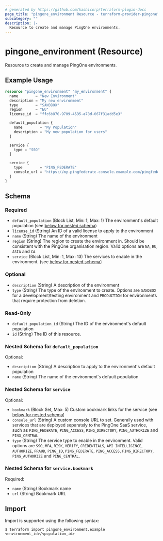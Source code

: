 ```yaml
---
# generated by https://github.com/hashicorp/terraform-plugin-docs
page_title: "pingone_environment Resource - terraform-provider-pingone"
subcategory: ""
description: |-
  Resource to create and manage PingOne environments.
---
```


# pingone_environment (Resource)

Resource to create and manage PingOne environments.

## Example Usage

```terraform
resource "pingone_environment" "my_environment" {
  name        = "New Environment"
  description = "My new environment"
  type        = "SANDBOX"
  region      = "EU"
  license_id  = "ffc6b870-9709-4535-a78d-067f31add5e3"

  default_population {
    name        = "My Population"
    description = "My new population for users"
  }

  service {
    type = "SSO"
  }

  service {
    type        = "PING_FEDERATE"
    console_url = "https://my-pingfederate-console.example.com/pingfederate"
  }
}
```

<!-- schema generated by tfplugindocs -->
## Schema

### Required

- `default_population` (Block List, Min: 1, Max: 1) The environment's default population (see [below for nested schema](#nestedblock--default_population))
- `license_id` (String) An ID of a valid license to apply to the environment
- `name` (String) The name of the environment
- `region` (String) The region to create the environment in.  Should be consistent with the PingOne organisation region.  Valid options are `NA`, `EU`, `ASIA` and `CA`
- `service` (Block List, Min: 1, Max: 13) The services to enable in the environment. (see [below for nested schema](#nestedblock--service))

### Optional

- `description` (String) A description of the environment
- `type` (String) The type of the environment to create.  Options are `SANDBOX` for a development/testing environment and `PRODUCTION` for environments that require protection from deletion.

### Read-Only

- `default_population_id` (String) The ID of the environment's default population
- `id` (String) The ID of this resource.

<a id="nestedblock--default_population"></a>
### Nested Schema for `default_population`

Optional:

- `description` (String) A description to apply to the environment's default population
- `name` (String) The name of the environment's default population


<a id="nestedblock--service"></a>
### Nested Schema for `service`

Optional:

- `bookmark` (Block Set, Max: 5) Custom bookmark links for the service (see [below for nested schema](#nestedblock--service--bookmark))
- `console_url` (String) A custom console URL to set.  Generally used with services that are deployed separately to the PingOne SaaS service, such as `PING_FEDERATE`, `PING_ACCESS`, `PING_DIRECTORY`, `PING_AUTHORIZE` and `PING_CENTRAL`
- `type` (String) The service type to enable in the environment.  Valid options are `SSO`, `MFA`, `RISK`, `VERIFY`, `CREDENTIALS`, `API_INTELLIGENCE`, `AUTHORIZE`, `FRAUD`, `PING_ID`, `PING_FEDERATE`, `PING_ACCESS`, `PING_DIRECTORY`, `PING_AUTHORIZE` and `PING_CENTRAL`.

<a id="nestedblock--service--bookmark"></a>
### Nested Schema for `service.bookmark`

Required:

- `name` (String) Bookmark name
- `url` (String) Bookmark URL

## Import

Import is supported using the following syntax:

```shell
$ terraform import pingone_environment.example <environment_id>/<population_id>
```

